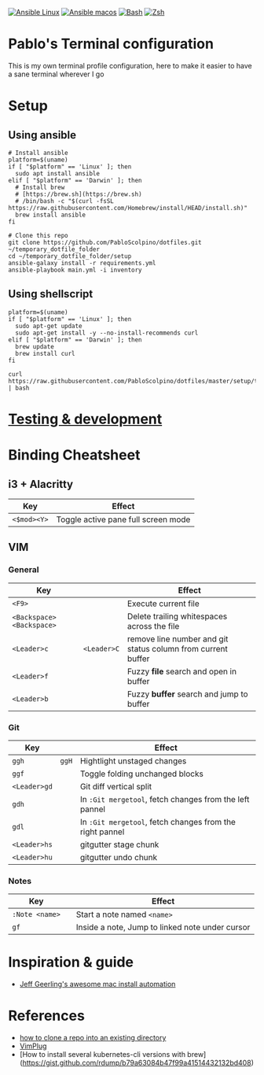[![Ansible Linux](https://github.com/PabloScolpino/dotfiles/actions/workflows/ansible-linux.yml/badge.svg)](https://github.com/PabloScolpino/dotfiles/actions/workflows/ansible-linux.yml)
[![Ansible macos](https://github.com/PabloScolpino/dotfiles/actions/workflows/ansible-macos.yml/badge.svg)](https://github.com/PabloScolpino/dotfiles/actions/workflows/ansible-macos.yml)
[![Bash](https://github.com/PabloScolpino/dotfiles/actions/workflows/bash.yml/badge.svg)](https://github.com/PabloScolpino/dotfiles/actions/workflows/bash.yml)
[![Zsh](https://github.com/PabloScolpino/dotfiles/actions/workflows/zsh.yml/badge.svg)](https://github.com/PabloScolpino/dotfiles/actions/workflows/zsh.yml)

# Pablo's Terminal configuration
This is my own terminal profile configuration, here to make it easier to have a sane terminal wherever I go

# Setup

## Using ansible

    # Install ansible
    platform=$(uname)
    if [ "$platform" == 'Linux' ]; then
      sudo apt install ansible
    elif [ "$platform" == 'Darwin' ]; then
      # Install brew
      # [https://brew.sh](https://brew.sh)
      # /bin/bash -c "$(curl -fsSL https://raw.githubusercontent.com/Homebrew/install/HEAD/install.sh)"
      brew install ansible
    fi

    # Clone this repo
    git clone https://github.com/PabloScolpino/dotfiles.git ~/temporary_dotfile_folder
    cd ~/temporary_dotfile_folder/setup
    ansible-galaxy install -r requirements.yml
    ansible-playbook main.yml -i inventory

## Using shellscript

    platform=$(uname)
    if [ "$platform" == 'Linux' ]; then
      sudo apt-get update
      sudo apt-get install -y --no-install-recommends curl
    elif [ "$platform" == 'Darwin' ]; then
      brew update
      brew install curl
    fi

    curl https://raw.githubusercontent.com/PabloScolpino/dotfiles/master/setup/terminal_setup.sh | bash

# [Testing & development](test/README.md)

# Binding Cheatsheet

## i3 + Alacritty

|Key|Effect|
|-|-|
|`<$mod><Y>`|Toggle active pane full screen mode|

## VIM

### General
|Key||Effect|
|-|-|-|
|`<F9>`||Execute current file|
|`<Backspace><Backspace>`||Delete trailing whitespaces across the file|
|`<Leader>c`|`<Leader>C`|remove line number and git status column from current buffer|
|`<Leader>f`||Fuzzy **file** search and open in buffer|
|`<Leader>b`||Fuzzy **buffer** search and jump to buffer|

### Git

|Key||Effect|
|-|-|-|
|`ggh`|`ggH`|Hightlight unstaged changes|
|`ggf`||Toggle folding unchanged blocks|
|`<Leader>gd`||Git diff vertical split|
|`gdh`||In `:Git mergetool`, fetch changes from the left pannel|
|`gdl`||In `:Git mergetool`, fetch changes from the right pannel|
|`<Leader>hs`||gitgutter stage chunk|
|`<Leader>hu`||gitgutter undo chunk|

### Notes
|Key||Effect|
|-|-|-|
|`:Note <name>`||Start a note named `<name>`|
|`gf`||Inside a note, Jump to linked note under cursor|

# Inspiration & guide
* [Jeff Geerling's awesome mac install automation](https://github.com/geerlingguy/mac-dev-playbook)

# References
* [how to clone a repo into an existing directory](http://stackoverflow.com/questions/2411031/how-do-i-clone-into-a-non-empty-directory)
* [VimPlug](https://github.com/junegunn/vim-plug)
* [How to install several kubernetes-cli versions with brew] (https://gist.github.com/rdump/b79a63084b47f99a41514432132bd408)
